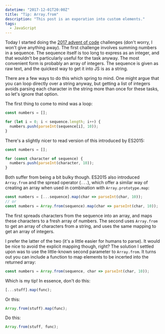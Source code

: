 ```yaml
---
datetime: "2017-12-01T20:00Z"
title: "Tip: Array.from"
description: "This post is an exporation into custom elements."
tags:
  - JavaScript
---
```

Today I started doing the [2017 advent of code][1] challenges (don't worry, I
won't give anything away). The first challenge involves summing numbers in a
sequence. The sequence itself is too long to express as an integer, and that
wouldn't be particularly useful for the task anyway. The most convenient form
is probably an array of integers. The sequence is given as raw text, and the
quickest way to get it into JS is as a string.

There are a few ways to do this which spring to mind. One might argue that you
can loop directly over a string anyway, but getting a list of integers avoids
parsing each character in the string more than once for these tasks, so let's
ignore that option.

The first thing to come to mind was a loop:

```javascript
const numbers = [];

for (let i = 0; i < sequence.length; i++) {
  numbers.push(parseInt(sequence[i], 10));
}
```

There's a slightly nicer to read version of this introduced by ES2015:

```javascript
const numbers = [];

for (const character of sequence) {
  numbers.push(parseInt(character, 10));
}
```

Both suffer from being a bit bulky though. ES2015 also introduced `Array.from`
and the spread operator (`...`), which offer a similar way of creating an array
when used in combination with `Array.prototype.map`:

```javascript
const numbers = [...sequence].map(char => parseInt(char, 10));
// or
const numbers = Array.from(sequence).map(char => parseInt(char, 10));
```

The first spreads characters from the sequence into an array, and maps these
characters to a fresh array of numbers. The second uses `Array.from` to get an
array of characters from a string, and uses the same mapping to get an array
of integers.

I prefer the latter of the two (it's a little easier for humans to parse). It
would be nice to avoid the explicit mapping though, right? The solution I
settled upon was to use the little-known second parameter to `Array.from`. It
turns out you can include a function to map elements to be incerted into the
returned array:

```javascript
const numbers = Array.from(sequence, char => parseInt(char, 10));
```

Which is my tip! In essence, don't do this:

```javascript
[...stuff].map(func);
```

Or this:

```javascript
Array.from(stuff).map(func);
```

Do this:

```javascript
Array.from(stuff, func);
```

[1]: https://adventofcode.com
[2]: https://developer.mozilla.org/en-US/docs/Web/JavaScript/Reference/Global_Objects/Array/from
[3]: https://developer.mozilla.org/en-US/docs/Web/JavaScript/Reference/Operators/Spread_operator
